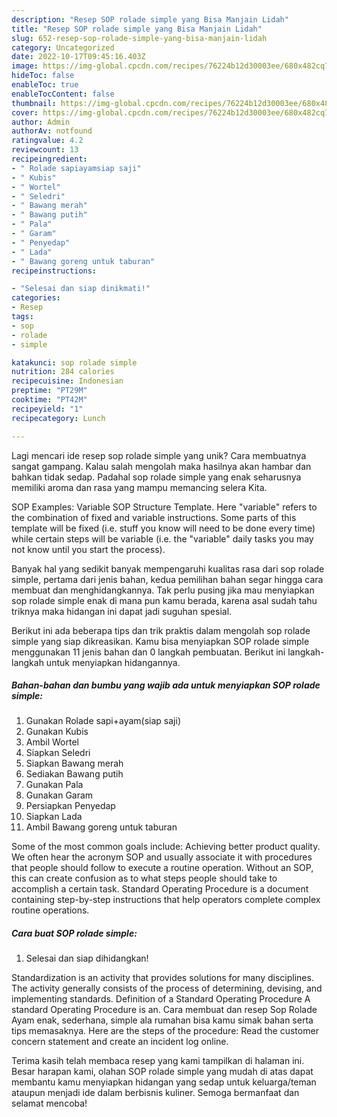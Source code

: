 ```yaml
---
description: "Resep SOP rolade simple yang Bisa Manjain Lidah"
title: "Resep SOP rolade simple yang Bisa Manjain Lidah"
slug: 652-resep-sop-rolade-simple-yang-bisa-manjain-lidah
category: Uncategorized
date: 2022-10-17T09:45:16.403Z
image: https://img-global.cpcdn.com/recipes/76224b12d30003ee/680x482cq70/sop-rolade-simple-foto-resep-utama.jpg
hideToc: false
enableToc: true
enableTocContent: false
thumbnail: https://img-global.cpcdn.com/recipes/76224b12d30003ee/680x482cq70/sop-rolade-simple-foto-resep-utama.jpg
cover: https://img-global.cpcdn.com/recipes/76224b12d30003ee/680x482cq70/sop-rolade-simple-foto-resep-utama.jpg
author: Admin
authorAv: notfound
ratingvalue: 4.2
reviewcount: 13
recipeingredient:
- " Rolade sapiayamsiap saji"
- " Kubis"
- " Wortel"
- " Seledri"
- " Bawang merah"
- " Bawang putih"
- " Pala"
- " Garam"
- " Penyedap"
- " Lada"
- " Bawang goreng untuk taburan"
recipeinstructions:

- "Selesai dan siap dinikmati!"
categories:
- Resep
tags:
- sop
- rolade
- simple

katakunci: sop rolade simple 
nutrition: 284 calories
recipecuisine: Indonesian
preptime: "PT29M"
cooktime: "PT42M"
recipeyield: "1"
recipecategory: Lunch

---
```





Lagi mencari ide resep sop rolade simple yang unik? Cara membuatnya sangat gampang. Kalau salah mengolah maka hasilnya akan hambar dan bahkan tidak sedap. Padahal sop rolade simple yang enak seharusnya memiliki aroma dan rasa yang mampu memancing selera Kita.





SOP Examples: Variable SOP Structure Template. Here &#34;variable&#34; refers to the combination of fixed and variable instructions. Some parts of this template will be fixed (i.e. stuff you know will need to be done every time) while certain steps will be variable (i.e. the &#34;variable&#34; daily tasks you may not know until you start the process).

Banyak hal yang sedikit banyak mempengaruhi kualitas rasa dari sop rolade simple, pertama dari jenis bahan, kedua pemilihan bahan segar hingga cara membuat dan menghidangkannya. Tak perlu pusing jika mau menyiapkan sop rolade simple enak di mana pun kamu berada, karena asal sudah tahu triknya maka hidangan ini dapat jadi suguhan spesial.






Berikut ini ada beberapa tips dan trik praktis dalam mengolah sop rolade simple yang siap dikreasikan. Kamu bisa menyiapkan SOP rolade simple menggunakan 11 jenis bahan dan 0 langkah pembuatan. Berikut ini langkah-langkah untuk menyiapkan hidangannya.

<!--inarticleads1-->

##### Bahan-bahan dan bumbu yang wajib ada untuk menyiapkan SOP rolade simple:

1. Gunakan  Rolade sapi+ayam(siap saji)
1. Gunakan  Kubis
1. Ambil  Wortel
1. Siapkan  Seledri
1. Siapkan  Bawang merah
1. Sediakan  Bawang putih
1. Gunakan  Pala
1. Gunakan  Garam
1. Persiapkan  Penyedap
1. Siapkan  Lada
1. Ambil  Bawang goreng untuk taburan


Some of the most common goals include: Achieving better product quality. We often hear the acronym SOP and usually associate it with procedures that people should follow to execute a routine operation. Without an SOP, this can create confusion as to what steps people should take to accomplish a certain task. Standard Operating Procedure is a document containing step-by-step instructions that help operators complete complex routine operations. 

<!--inarticleads2-->

##### Cara buat SOP rolade simple:


1. Selesai dan siap dihidangkan!

Standardization is an activity that provides solutions for many disciplines. The activity generally consists of the process of determining, devising, and implementing standards. Definition of a Standard Operating Procedure A standard Operating Procedure is an. Cara membuat dan resep Sop Rolade Ayam enak, sederhana, simple ala rumahan bisa kamu simak bahan serta tips memasaknya. Here are the steps of the procedure: Read the customer concern statement and create an incident log online. 

Terima kasih telah membaca resep yang kami tampilkan di halaman ini. Besar harapan kami, olahan SOP rolade simple yang mudah di atas dapat membantu kamu menyiapkan hidangan yang sedap untuk keluarga/teman ataupun menjadi ide dalam berbisnis kuliner. Semoga bermanfaat dan selamat mencoba!
